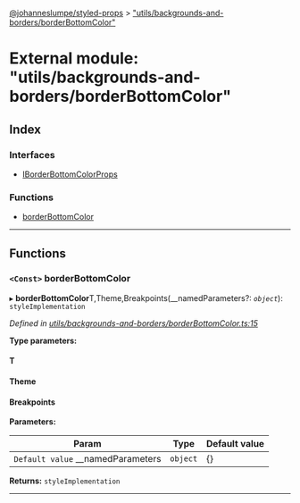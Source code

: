 [@johanneslumpe/styled-props](../README.md) > ["utils/backgrounds-and-borders/borderBottomColor"](../modules/_utils_backgrounds_and_borders_borderbottomcolor_.md)

# External module: "utils/backgrounds-and-borders/borderBottomColor"

## Index

### Interfaces

* [IBorderBottomColorProps](../interfaces/_utils_backgrounds_and_borders_borderbottomcolor_.iborderbottomcolorprops.md)

### Functions

* [borderBottomColor](_utils_backgrounds_and_borders_borderbottomcolor_.md#borderbottomcolor)

---

## Functions

<a id="borderbottomcolor"></a>

### `<Const>` borderBottomColor

▸ **borderBottomColor**T,Theme,Breakpoints(__namedParameters?: *`object`*): `styleImplementation`

*Defined in [utils/backgrounds-and-borders/borderBottomColor.ts:15](https://github.com/johanneslumpe/styled-props/blob/3abf398/src/utils/backgrounds-and-borders/borderBottomColor.ts#L15)*

**Type parameters:**

#### T 
#### Theme 
#### Breakpoints 
**Parameters:**

| Param | Type | Default value |
| ------ | ------ | ------ |
| `Default value` __namedParameters | `object` |  {} |

**Returns:** `styleImplementation`

___

